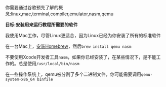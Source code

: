 你需要通过谷歌预先了解的概念:linux,mac,terminal,compiler,emulator,nasm,qemu

**目标:安装用来运行教程所需要的软件**

我使用Mac工作，尽管Linux更适合，因为Linux已经为你安装了所有的标准软件

在一台Mac上，[安装Homebrew](http://brew.sh/)，然后`brew install qemu nasm`

不要使用Xcode开发者工具`nasm`，如果你已经安装了，在某些情况下，是不能工作的。总是使用`/usr/local/bin/nasm`

在一些操作系统上，qemu被分割了多个二进制文件，你可能需要调用`qemu-system-x86_64 binfile`